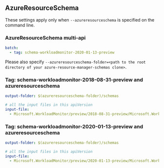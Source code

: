 ## AzureResourceSchema

These settings apply only when `--azureresourceschema` is specified on the command line.

### AzureResourceSchema multi-api

``` yaml $(azureresourceschema) && $(multiapi)
batch:
  - tag: schema-workloadmonitor-2020-01-13-preview
```

Please also specify `--azureresourceschema-folder=<path to the root directory of your azure-resource-manager-schemas clone>`.

### Tag: schema-workloadmonitor-2018-08-31-preview and azureresourceschema

``` yaml $(tag) == 'schema-workloadmonitor-2018-08-31-preview' && $(azureresourceschema)
output-folder: $(azureresourceschema-folder)/schemas

# all the input files in this apiVersion
input-file:
  - Microsoft.WorkloadMonitor/preview/2018-08-31-preview/Microsoft.WorkloadMonitor.json

```

### Tag: schema-workloadmonitor-2020-01-13-preview and azureresourceschema

``` yaml $(tag) == 'schema-workloadmonitor-2020-01-13-preview' && $(azureresourceschema)
output-folder: $(azureresourceschema-folder)/schemas

# all the input files in this apiVersion
input-file:
  - Microsoft.WorkloadMonitor/preview/2020-01-13-preview/Microsoft.WorkloadMonitor.json

```
